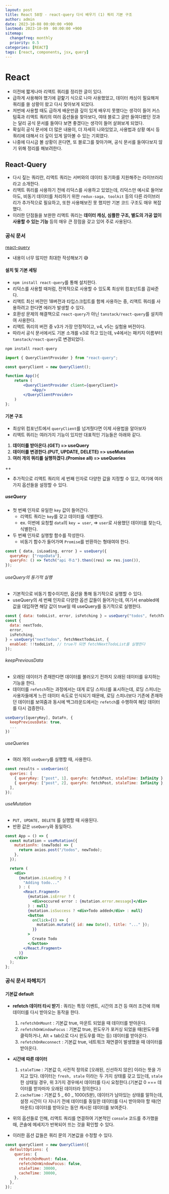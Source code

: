 ```yaml
---
layout: post
title: React 58장 - react-query 다시 배우기 (1) 쿼리 기본 구조
author: admin
date: 2023-10-08 00:00:00 +900
lastmod: 2023-10-09  00:00:00 +900
sitemap:
  changefreq: monthly
  priority: 0.5
categories: [REACT]
tags: [react, components, jsx, query]
---
```


# React

- 이전에 짧게나마 리액트 쿼리를 정리한 글이 있다.
- 급하게 사용해야 했기에 겉핥기 식으로 나마 사용했었고, 데이터 캐싱이 필요해져 쿼리를 쓸 상황이 왔고 다시 찾아보게 되었다.
- 저번에 사용할 때도 급하게 배운만큼 깊이 있게 배우지 못했다는 생각이 들어 커스텀훅과 리액트 쿼리의 여러 옵션들을 찾아보다, 여태 블로그 글만 들여다봤던 것과는 달리 공식 문서를 들여다 보면 좋겠다는 생각이 들어 살펴보게 되었다.
- 확실히 공식 문서에 더 많은 내용이, 더 자세히 나와있었고, 사용법과 상황 예시 등 쿼리에 대해서 더 깊이 있게 알아볼 수 있는 기회였다.
- 나중에 다시금 볼 상황이 온다면, 또 블로그를 찾아가며, 공식 문서를 들여다보지 않기 위해 정리를 해보려한다.

## React-Query

- 다시 짚는 쿼리란, 리액트 쿼리는 서버와의 데이터 동기화를 지원해주는 라이브러리라고 소개한다.
- 리액트 쿼리를 사용하기 전에 리덕스를 사용하고 있었는데, 리덕스만 예시로 들어보아도, 비동기 데이터를 처리하기 위한 `redux-saga, toolkit` 등의 다른 라이브러리가 추가적으로 필요하고, 또한 사용해보진 못 했지만 기본 코드 구조도 매우 복잡했다.
- 이러한 단점들을 보완한 리액트 쿼리는 **데이터 캐싱, 심플한 구조, 별도의 가공 없이 사용할 수 있는 기능** 등의 매우 큰 장점을 갖고 있어 주로 사용된다.

### 공식 문서

[react-query](https://tanstack.com/query/v3/docs/react/overview)

- 내용이 너무 많지만 최대한 작성해보기 😅

#### 설치 및 기본 세팅

- `npm install react-query`를 통해 설치한다.
- 리덕스를 사용할 때처럼, 전역적으로 사용할 수 있도록 최상위 컴포넌트를 감싸준다.
- 리액트 최신 버전인 18버전과 타입스크립트를 함께 사용하는 중, 리액트 쿼리를 사용하려고 한다면 에러가 발생할 수 있다.
- 호환성 문제의 해결책으로 `react-query`가 아닌 `tanstack/react-query`를 설치하여 사용한다.
- 리액트 쿼리의 버전 중 v3가 가장 안정적이고, v4, v5는 실험용 버전이다.
- 따라서 공식 문서에서도 기본 소개를 v3로 하고 있는데, v4에서는 패키지 이름부터 `tanstack/react-query`로 변경되었다.

```jsx
npm install react-query

import { QueryClientProvider } from "react-query";

const queryClient = new QueryClient();

function App(){
    return (
        <QueryClientProvider client={queryClient}>
            <App/>
        </QueryClientProvider>
    )
};
```

#### 기본 구조

- 최상위 컴포넌트에서 `queryClient`를 넘겨줬다면 이제 사용법을 알아보자
- 리액트 쿼리는 여러가지 기능이 있지만 대표적인 기능들은 아래와 같다.

1. **데이터를 받아온다.(GET) => useQuery**
2. **데이터를 변경한다.(PUT, UPDATE, DELETE) => useMutation**
3. **여러 개의 쿼리를 실행하겠다.(Promise all) => useQueries**

++

- 추가적으로 리액트 쿼리의 세 번째 인자로 다양한 값을 지정할 수 있고, 여기에 여러 가지 옵션들을 설정할 수 있다.

##### useQuery

- 첫 번째 인자로 유일한 `key` 값이 들어간다.
  - 리액트 쿼리는 `key`를 갖고 데이터를 식별한다.
  - ex. 이번에 요청할 `data`의 `key = user`, => `user`로 사용했던 데이터를 찾는다, 식별한다.
- 두 번째 인자로 실행할 함수를 작성한다.
  - 비동기 함수가 들어가며 `Promise`를 반환하는 형태여야 한다.

```jsx
const { data, isLoading, error } = useQuery({
  queryKey: ["repoData"],
  queryFn: () => fetch("api 주소").then((res) => res.json()),
});
```

###### useQuery의 동기적 실행

- 기본적으로 비동기 함수이지만, 옵션을 통해 동기적으로 실행할 수 있다.
- useQuery의 세 번째 인자로 다양한 옵션 값들이 들어가는데, 여기서 enabled에 값을 대입하면 해당 값이 true일 때 useQuery를 동기적으로 실행한다.

```jsx
const { data: todoList, error, isFetching } = useQuery("todos", fetchTodoList);
const {
  data: nextTodo,
  error,
  isFetching,
} = useQuery("nextTodos", fetchNextTodoList, {
  enabled: !!todoList, // true가 되면 fetchNextTodoList를 실행한다
});
```

###### keepPreviousData

- 오래된 데이터가 존재한다면 데이터를 불러오기 전까지 오래된 데이터를 유지하는 기능을 한다.
- 데이터를 `refetch`하는 과정에서는 대게 로딩 스피너를 표시하는데, 로딩 스피너는 사용자들에게 느린 데이터 속도로 인식되기 때문에, 로딩 스피너보다 기존에 존재하던 데이터를 보여줌과 동시에 백그라운드에서는 `refetch`를 수행하여 해당 데이터를 다시 검증한다.

```jsx
useQuery([queryKey], DataFn, {
  keepPreviousData: true,
  ...
})
```

###### useQueries

- 여러 개의 `useQuery`를 실행할 때, 사용한다.

```jsx
const results = useQueries({
  queries: [
    { queryKey: ["post", 1], queryFn: fetchPost, staleTime: Infinity },
    { queryKey: ["post", 2], queryFn: fetchPost, staleTime: Infinity },
  ],
});
```

###### useMutation

- `PUT, UPDATE, DELETE` 를 실행할 때 사용된다.
- 반환 값은 `useQuery`와 동일하다.

```jsx
const App = () => {
  const mutation = useMutation({
    mutationFn: (newTodo) => {
      return axios.post("/todos", newTodo);
    },
  });

  return (
    <div>
      {mutation.isLoading ? (
        "Adding todo..."
      ) : (
        <React.Fragment>
          {mutation.isError ? (
            <div>occured error : {mutation.error.message}</div>
          ) : null}
          {mutation.isSuccess ? <div>Todo added</div> : null}
          <button
            onClick={() => {
              mutation.mutate({ id: new Date(), title: "..." });
            }}
          >
            Create Todo
          </button>
        </React.Fragment>
      )}
    </div>
  );
};
```

### 공식 문서 파헤치기

#### 기본값 default

- **refetch 데이터 타시 받기** : 쿼리는 특정 이벤트, 시간의 조건 등 여러 조건에 의해 데이터를 다시 받아오는 동작을 한다.

  1.  `refetchOnMount` : 기본값 true, 마운트 되었을 때 데이터를 받아온다.
  2.  `refetchOnWindowFocus` : 기본값 true, 윈도우가 포커싱 되었을 때(윈도우를 클릭하거나, Alt + tab으로 다시 윈도우를 여는 등) 데이터를 받아온다.
  3.  `refetchOnReconnect` : 기본값 true, 네트워크 재연결이 발생했을 때 데이터를 받아온다.

- **시간에 따른 데이터**

  1.  `staleTime` : 기본값 0, 사전적 정의로 [오래된, 신선하지 않은] 이라는 뜻을 가지고 있다. 데이터는 `fresh, stale` 이라는 두 가지 상태를 갖고 있는데, `stale`한 상태일 경우, 위 3가지 경우에서 데이터를 다시 요청한다.(기본값 0 === 데이터를 받자마자 오래된 데이터라 정의한다.)
  2.  `cacheTime` : 기본값 5 _ 60 _ 1000(5분), 데이터가 남아있는 상태를 말하는데, 설정 시간이 다 지나기 전에 데이터를 동일한 데이터를 다시 받아와야 할 때(언마운트) 데이터를 받아오는 동안 캐시된 데이터를 보여준다.

- 위의 옵션들로 인해, 리액트 쿼리를 연결하여 기본적인 `console` 코드를 추가했을 때, 콘솔에 메세지가 반복되어 뜨는 것을 확인할 수 있다.
- 이러한 옵션 값들은 쿼리 문의 기본값을 수정할 수 있다.

```js
const queryClient = new QueryClient({
  defaultOptions: {
    queries: {
      refetchOnMount: false,
      refetchOnWindowFocus: false,
      staleTime: 30000,
      cacheTime: 30000,
    },
  },
});
```
